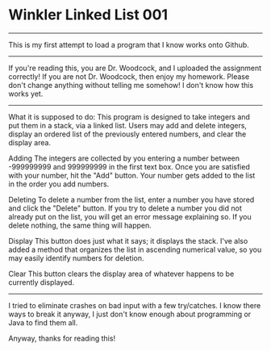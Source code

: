 # Winkler Linked List 001
***************************************************************************************
This is my first attempt to load a program that I know works onto Github. 
***************************************************************************************

If you're reading this, you are Dr. Woodcock, and I uploaded the assignment correctly!
If you are not Dr. Woodcock, then enjoy my homework. Please don't change anything 
without telling me somehow! I don't know how this works yet.

***************************************************************************************
What it is supposed to do:
This program is designed to take integers and put them in a stack, via a linked list. 
Users may add and delete integers, display an ordered list of the previously entered 
numbers, and clear the display area.

Adding
The integers are collected by you entering a number between -999999999 and 999999999 in
the first text box. Once you are satisfied with your number, hit the "Add" button. Your
number gets added to the list in the order you add numbers. 

Deleting
To delete a number from the list, enter a number you have stored and click the "Delete"
button. If you try to delete a number you did not already put on the list, you will get
an error message explaining so. If you delete nothing, the same thing will happen.

Display
This button does just what it says; it displays the stack. I've also added a method that
organizes the list in ascending numerical value, so you may easily identify numbers for
deletion. 

Clear
This button clears the display area of whatever happens to be currently displayed.
****************************************************************************************

I tried to eliminate crashes on bad input with a few try/catches. I know there ways to 
break it anyway, I just don't know enough about programming or Java to find them all.

Anyway, thanks for reading this!
